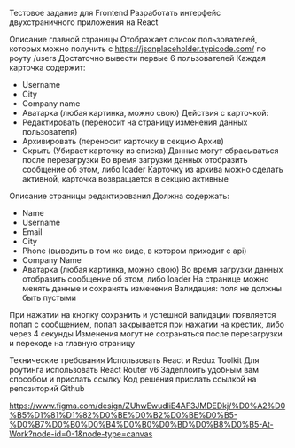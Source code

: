 Тестовое задание для Frontend
Разработать интерфейс двухстраничного приложения на React

Описание главной страницы
Отображает список пользователей, которых можно получить с https://jsonplaceholder.typicode.com/ по роуту /users
Достаточно вывести первые 6 пользователей
Каждая карточка содержит:
- Username
- City
- Company name
- Аватарка (любая картинка, можно свою)
Действия с карточкой:
- Редактировать (переносит на страницу изменения данных пользователя)
- Архивировать (переносит карточку в секцию Архив)
- Скрыть (Убирает карточку из списка)
Данные могут сбрасываться после перезагрузки
Во время загрузки данных отобразить сообщение об этом, либо loader
Карточку из архива можно сделать активной, карточка возвращается в секцию активные

Описание страницы редактирования
Должна содержать:
- Name
- Username
- Email
- City
- Phone (выводить в том же виде, в котором приходит с api)
- Company Name
- Аватарка (любая картинка, можно свою)
Во время загрузки данных отобразить сообщение об этом, либо loader
На странице можно менять данные и сохранять изменения
Валидация: поля не должны быть пустыми

При нажатии на кнопку сохранить и успешной валидации появляется попап с сообщением, попап закрывается при нажатии на крестик, либо через 4 секунды
Изменения могут не сохраняться после перезагрузки и переходе на главную страницу

Технические требования
Использовать React и Redux Toolkit
Для роутинга использовать React Router v6
Задеплоить удобным вам способом и прислать ссылку
Код решения прислать ссылкой на репозиторий Github


https://www.figma.com/design/ZUhwEwudliE4AF3JMDEDkj/%D0%A2%D0%B5%D1%81%D1%82%D0%BE%D0%B2%D0%BE%D0%B5-%D0%B7%D0%B0%D0%B4%D0%B0%D0%BD%D0%B8%D0%B5-At-Work?node-id=0-1&node-type=canvas